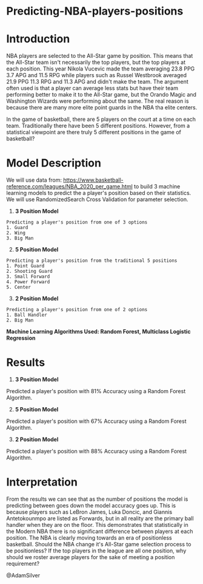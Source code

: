 # Predicting-NBA-players-positions

# Introduction

NBA players are selected to the All-Star game by position. This means that the All-Star team isn't necessarily the top players, but the top players at each position. This year Nikola Vucevic made the team averaging 23.8 PPG 3.7 APG and 11.5 RPG while players such as Russel Westbrook averaged 21.9 PPG 11.3 RPG and 11.3 APG and didn't make the team. The argument often used is that a player can average less stats but have their team performing better to make it to the All-Star game, but the Orando Magic and Washington Wizards were performing about the same. The real reason is because there are many more elite point guards in the NBA tha elite centers. 

In the game of basketball, there are 5 players on the court at a time on each team. Traditionally there have been 5 different positions. However, from a statistical viewpoint are there truly 5 different positions in the game of basketball? 


# Model Description
We will use data from: https://www.basketball-reference.com/leagues/NBA_2020_per_game.html to build 3 machine learning models to predict the a player's position based on their statistics. We will use RandomizedSearch Cross Validation for parameter selection.

  1. **3 Position Model**
  
    Predicting a player's position from one of 3 options
    1. Guard
    2. Wing
    3. Big Man

  2. **5 Position Model**

    Predicting a player's position from the traditional 5 positions
    1. Point Guard
    2. Shooting Guard
    3. Small Forward
    4. Power Forward
    5. Center

  3. **2 Position Model**
   
    Predicting a player's position from one of 2 options
    1. Ball Handler
    2. Big Man
  

**Machine Learning Algorithms Used: Random Forest, Multiclass Logistic Regression**

# Results

  1. **3 Position Model**

  Predicted a player's position with 81% Accuracy using a Random Forest Algorithm.

  2. **5 Position Model**

  Predicted a player's position with 67% Accuracy using a Random Forest Algorithm.

  3. **2 Position Model**

  Predicted a player's position with 88% Accuracy using a Random Forest Algorithm.




# Interpretation

From the results we can see that as the number of positions the model is predicting between goes down the model accuracy goes up. This is because players such as LeBron James, Luka Doncic, and Giannis Antetokounmpo are listed as Forwards, but in all reality are the primary ball handler when they are on the floor. This demonstrates that statistically in the Modern NBA there is no significant difference between players at each position. The NBA is clearly moving towards an era of positionless basketball. Should the NBA change it's All-Star game selection process to be positionless? If the top players in the league are all one position, why should we roster average players for the sake of meeting a position requirement? 

@AdamSilver
   
   
